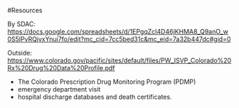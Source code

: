 #Resources

By SDAC:
https://docs.google.com/spreadsheets/d/1EPgqZcI4D46jKHMA8_Q9anO_w0S5lPvRQjvxYnui7fo/edit?mc_cid=7cc5bed31c&mc_eid=7a32b447dc#gid=0

Outside:
https://www.colorado.gov/pacific/sites/default/files/PW_ISVP_Colorado%20Rx%20Drug%20Data%20Profile.pdf
* The Colorado Prescription Drug Monitoring Program (PDMP)
* emergency department visit 
* hospital discharge databases and death certificates.

